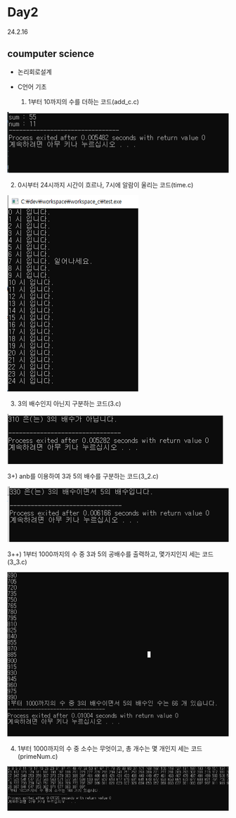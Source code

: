 # Day2
24.2.16

## coumputer science

- 논리회로설계
  
- C언어 기초
  
  1) 1부터 10까지의 수를 더하는 코드(add_c.c)

![이미지](./img/add_c.PNG)

  2) 0시부터 24시까지 시간이 흐르나, 7시에 알람이 울리는 코드(time.c)

![이미지](./img/time.PNG) 

  3) 3의 배수인지 아닌지 구분하는 코드(3.c)

![이미지](./img/3.PNG) 

  3+) anb를 이용하여 3과 5의 배수를 구분하는 코드(3_2.c)

![이미지](./img/3_2.PNG) 

  3++) 1부터 1000까지의 수 중 3과 5의 공배수를 출력하고, 몇가지인지 세는 코드(3_3.c)

![이미지](./img/3_3.PNG) 

  4) 1부터 1000까지의 수 중 소수는 무엇이고, 총 개수는 몇 개인지 세는 코드(primeNum.c)

![이미지](./img/PrimeNum.PNG) 

